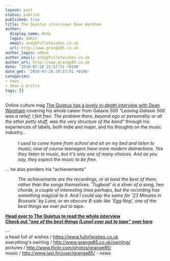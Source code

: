 ```yaml
---
layout: post
status: publish
published: true
title: The Quietus interviews Dean Wareham
author:
  display_name: Andy
  login: admin
  email: andy@fullofwishes.co.uk
  url: http://www.grange85.co.uk
author_login: admin
author_email: andy@fullofwishes.co.uk
author_url: http://www.grange85.co.uk
date: '2010-07-28 21:57:51 +0100'
date_gmt: '2010-07-28 20:57:51 +0100'
categories:
- news
- dean & britta
tags: []
---
```

<div>Online culture mag <a href="http://thequietus.com/articles/04708-galaxie-500-dean-britta-interview">The Quietus has a lovely in-depth interview with Dean Wareham</a> covering his whole career from Galaxie 500 <i>"Leaving Galaxie 500 was a relief; I felt free. The problem there, beyond ego or personality or all the other petty stuff, was the very structure of the band"</i> through his experiences of labels, both indie and major, and his thoughts on the music industry...<br /><i><br /></i>
<div style="margin-left: 40px"><i>I used to come home from school and sit on my bed and listen to music; now of course teenagers have more modern distractions. Yes they listen to music, but it&#039;s only one of many choices. And as you say, they expect the music to be free.</i></div>
<p>... he also ponders his "achievements"
<p />
<div style="margin-left: 40px"><i>The achievements are the recordings, or at least the best of them, rather than the songs themselves. &#039;Tugboat&#039; is a sliver of a song, two chords, a couple of interesting lines perhaps, but the recording has something magical to it. And I could say the same for &#039;23 Minutes in Brussels&#039; by Luna, or an obscure B-side like &#039;Egg Nog&#039;, one of the best things we ever put to tape.<br /></i></div>
<p><b><a href="http://thequietus.com/articles/04708-galaxie-500-dean-britta-interview">Head over to The Quietus to read the whole interview</a></b><br /><b><a href="/2004/12/01/audio-luna-egg-nog/">Check out <i>"one of the best things [Luna] ever put to tape"</i> over here</a></b>
<p /> --  <br />a head full of wishes / <a href="https://www.fullofwishes.co.uk">https://www.fullofwishes.co.uk</a><br />everything&#039;s swirling / <a href="http://www.grange85.co.uk/swirling/">http://www.grange85.co.uk/swirling/</a><br /> pictures / <a href="http://www.flickr.com/photos/grange85/">http://www.flickr.com/photos/grange85/</a><br />music / <a href="http://www.last.fm/user/grange85/">http://www.last.fm/user/grange85/</a>
- news
</p></div>
